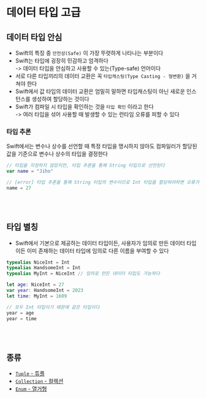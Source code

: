 # 데이터 타입 고급

## 데이터 타입 안심
- Swift의 특징 중 `안전성(Safe)` 이 가장 뚜렷하게 나타나는 부분이다
- Swift는 타입에 굉장히 민감하고 엄격하다  
  -> 데이터 타입을 안심하고 사용할 수 있는(Type-safe) 언어이다
- 서로 다른 타입끼리의 데이터 교환은 꼭 `타입캐스팅(Type Casting - 형변환)` 을 거쳐야 한다
- Swift에서 값 타입의 데이터 교환은 엄밀히 말하면 타입캐스팅이 아닌 새로운 인스턴스를 생성하여 할당하는 것이다
- Swift가 컴파일 시 타입을 확인하는 것을 `타입 확인` 이라고 한다  
  -> 여러 타입을 섞어 사용할 때 발생할 수 있는 런타임 오류를 피할 수 있다

### 타입 추론
Swift에서는 변수나 상수를 선언할 때 특정 타입을 명시하지 않아도 컴파일러가 할당된 값을 기준으로 변수나 상수의 타입을 결정한다
```swift
// 타입을 지정하지 않았지만, 타입 추론을 통해 String 타입으로 선언된다
var name = "Jiho"

// [error] 타입 추론을 통해 String 타입의 변수이므로 Int 타입을 할당하려하면 오류가 발생
name = 27
```
<br><br>

## 타입 별칭
- Swift에서 기본으로 제공하는 데이터 타입이든, 사용자가 임의로 만든 데이터 타입이든 이미 존재하는 데이터 타입에 임의로 다른 이름을 부여할 수 있다
```swift
typealias NiceInt = Int
typealias HandsomeInt = Int
typealias MyInt = NiceInt // 임의로 만든 데이터 타입도 가능하다

let age: NiceInt = 27
var year: HandsomeInt = 2023
let time: MyInt = 1609

// 모두 Int 타입이기 때문에 같은 타입이다
year = age
year = time
```
<br><br>

## 종류
- [`Tuple` - 튜플](https://github.com/jihoooo97/TIL/edit/main/Swift/Type/Tuple.md)
- [`Collection` - 컬렉션](https://github.com/jihoooo97/TIL/edit/main/Swift/Type/Collection.md)
- [`Enum` - 열거형](https://github.com/jihoooo97/TIL/edit/main/Swift/Type/Enum.md)
<br>
